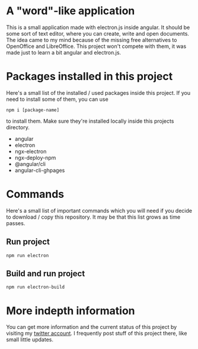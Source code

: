 # A "word"-like application
This is a small application made with electron.js inside angular. It should be some sort of text editor, where you can create, write and open documents.
The idea came to my mind because of the missing free alternatives to OpenOffice and LibreOffice. This project won't compete with them, it was made just to
learn a bit angular and electron.js.

# Packages installed in this project
Here's a small list of the installed / used packages inside this project. If you need to install some of them, you can use
```npm
npm i [package-name]
```
to install them. Make sure they're installed locally inside this projects directory.

- angular
- electron
- ngx-electron
- ngx-deploy-npm
- @angular/cli
- angular-cli-ghpages

# Commands
Here's a small list of important commands which you will need if you decide to download / copy this repository.
It may be that this list grows as time passes.

## Run project
```npm 
npm run electron
```

## Build and run project
```npm 
npm run electron-build
```

# More indepth information
You can get more information and the current status of this project by visiting my [twitter account](https://twitter.com/Kool89271319).
I frequently post stuff of this project there, like small little updates.